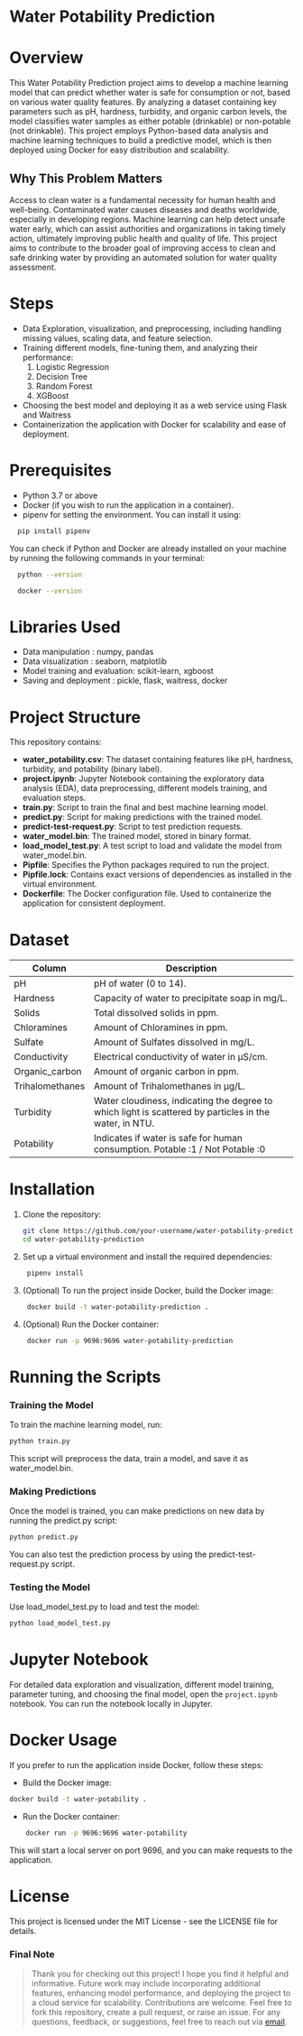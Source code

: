 # Water Potability Prediction

# Overview 
This Water Potability Prediction project aims to develop a machine learning model that can predict whether water is safe for consumption or not, based on various water quality features. By analyzing a dataset containing key parameters such as pH, hardness, turbidity, and organic carbon levels, the model classifies water samples as either potable (drinkable) or non-potable (not drinkable). This project employs Python-based data analysis and machine learning techniques to build a predictive model, which is then deployed using Docker for easy distribution and scalability.

## Why This Problem Matters
Access to clean water is a fundamental necessity for human health and well-being. Contaminated water causes diseases and deaths worldwide, especially in developing regions. Machine learning can help detect unsafe water early, which can assist authorities and organizations in taking timely action, ultimately improving public health and quality of life. This project aims to contribute to the broader goal of improving access to clean and safe drinking water by providing an automated solution for water quality assessment.


# Steps
- Data Exploration, visualization, and preprocessing, including handling missing values, scaling data, and feature selection.
- Training different models, fine-tuning them, and analyzing their performance:
  1. Logistic Regression
  2. Decision Tree
  3. Random Forest
  4. XGBoost
- Choosing the best model and deploying it as a web service using Flask and Waitress
- Containerization the application with Docker for scalability and ease of deployment.

 # Prerequisites
- Python 3.7 or above
- Docker (if you wish to run the application in a container).<br>
- pipenv for setting the environment. You can install it using:
```bash
  pip install pipenv 
```

You can check if Python and Docker are already installed on your machine by running the following commands in your terminal:
```bash
  python --version
```
```bash
  docker --version
```

# Libraries Used
- Data manipulation : numpy, pandas
- Data visualization : seaborn, matplotlib
- Model training and evaluation: scikit-learn, xgboost
- Saving and deployment : pickle, flask, waitress, docker
  
# Project Structure
This repository contains:
- **water_potability.csv**: The dataset containing features like pH, hardness, turbidity, and potability (binary label).
- **project.ipynb**: Jupyter Notebook containing the exploratory data analysis (EDA), data preprocessing, different models training, and evaluation steps.
- **train.py**: Script to train the final and best machine learning model.
- **predict.py**: Script for making predictions with the trained model.
- **predict-test-request.py**: Script to test prediction requests.
- **water_model.bin**: The trained model, stored in binary format.
- **load_model_test.py**: A test script to load and validate the model from water_model.bin.
- **Pipfile**: Specifies the Python packages required to run the project.
- **Pipfile.lock**: Contains exact versions of dependencies as installed in the virtual environment.
- **Dockerfile**: The Docker configuration file. Used to containerize the application for consistent deployment.


# Dataset 
| Column          | Description                                                            |
|-----------------|------------------------------------------------------------------------|
| pH              | pH of water (0 to 14).                                                |
| Hardness        | Capacity of water to precipitate soap in mg/L.                        |
| Solids          | Total dissolved solids in ppm.                                        |
| Chloramines     | Amount of Chloramines in ppm.                                      |
| Sulfate         | Amount of Sulfates dissolved in mg/L.                                      |
| Conductivity    | Electrical conductivity of water in μS/cm.                                      |
| Organic_carbon  | Amount of organic carbon in ppm.                                      |
| Trihalomethanes | Amount of Trihalomethanes in μg/L.                                      |
| Turbidity       | Water cloudiness, indicating the degree to which light is scattered by particles in the water, in NTU.    |
| Potability      | Indicates if water is safe for human consumption. Potable :1 / Not Potable :0            |

# Installation

1. Clone the repository:
   ```bash
   git clone https://github.com/your-username/water-potability-prediction.git
   cd water-potability-prediction

2. Set up a virtual environment and install the required dependencies:
   ```bash
    pipenv install

3. (Optional) To run the project inside Docker, build the Docker image:
   ```bash
    docker build -t water-potability-prediction .

4. (Optional) Run the Docker container:
   ```bash
    docker run -p 9696:9696 water-potability-prediction

# Running the Scripts
### Training the Model

To train the machine learning model, run:
```bash
python train.py
```
This script will preprocess the data, train a model, and save it as water_model.bin.

### Making Predictions
Once the model is trained, you can make predictions on new data by running the predict.py script:
```bash
python predict.py
```

You can also test the prediction process by using the predict-test-request.py script.

### Testing the Model
Use load_model_test.py to load and test the model:
```bash
python load_model_test.py
```

# Jupyter Notebook
For detailed data exploration and visualization, different model training, parameter tuning, and choosing the final model, open the ``project.ipynb`` notebook. You can run the notebook locally in Jupyter.

# Docker Usage

If you prefer to run the application inside Docker, follow these steps:

- Build the Docker image:
```bash
docker build -t water-potability .
```

- Run the Docker container:
```bash
    docker run -p 9696:9696 water-potability
```

This will start a local server on port 9696, and you can make requests to the application.

# License

This project is licensed under the MIT License - see the LICENSE file for details.


### Final Note

> Thank you for checking out this project! I hope you find it helpful and informative.
> Future work may include incorporating additional features, enhancing model performance, and deploying the project to a cloud service for scalability.
> Contributions are welcome. Feel free to fork this repository, create a pull request, or raise an issue.
> For any questions, feedback, or suggestions, feel free to reach out via [email](mailto:serenahaidar77@gmail.com).
